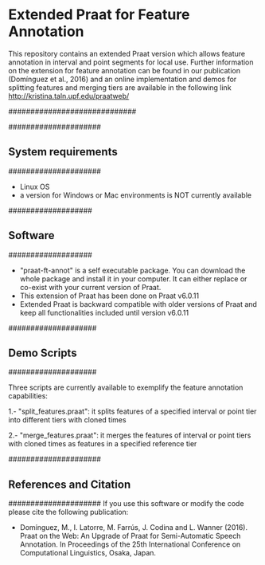 # Extended Praat for Feature Annotation
This repository contains an extended Praat version which allows feature annotation in interval and point segments for local use.
Further information on the extension for feature annotation can be found in our publication (Domínguez et al., 2016) and an online implementation and demos for splitting features and merging tiers are available in the following link http://kristina.taln.upf.edu/praatweb/

#############################

#####################
## System requirements
#####################

- Linux OS 
- a version for Windows or Mac environments is NOT currently available


###################
## Software
###################

-  "praat-ft-annot" is a self executable package. You can download the whole package and install it in your computer. It can either replace or co-exist with your current version of Praat.
-  This extension of Praat has been done on Praat v6.0.11 
-  Extended Praat is backward compatible with older versions of Praat and keep all functionalities included until version v6.0.11

####################
## Demo Scripts
####################

Three scripts are currently available to exemplify the feature annotation capabilities:

1.- "split_features.praat": it splits features of a specified interval or point tier into different tiers with cloned times

2.- "merge_features.praat": it merges the features of interval or point tiers with cloned times as features in a specified reference tier


#####################
## References and Citation
#####################
If you use this software or modify the code please cite the following publication:

  - Domínguez, M., I. Latorre, M. Farrús, J. Codina and L. Wanner (2016). Praat on the Web: An Upgrade of Praat for Semi-Automatic Speech Annotation. In Proceedings of the 25th International Conference on Computational Linguistics, Osaka, Japan.
